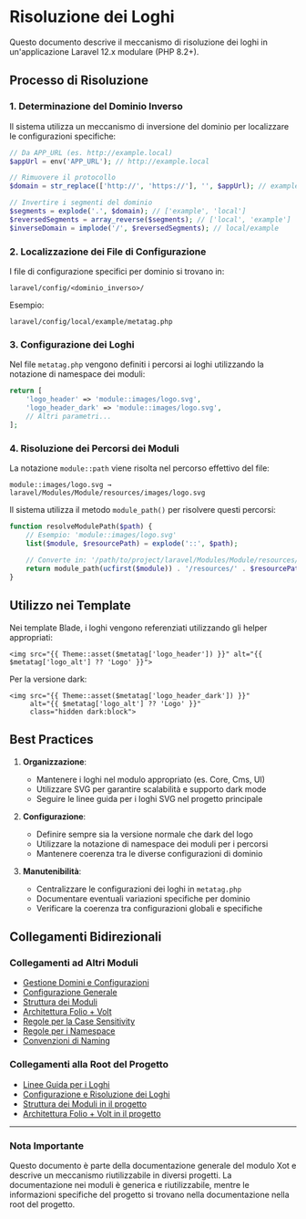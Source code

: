 # Risoluzione dei Loghi

Questo documento descrive il meccanismo di risoluzione dei loghi in un'applicazione Laravel 12.x modulare (PHP 8.2+).

## Processo di Risoluzione

### 1. Determinazione del Dominio Inverso

Il sistema utilizza un meccanismo di inversione del dominio per localizzare le configurazioni specifiche:

```php
// Da APP_URL (es. http://example.local)
$appUrl = env('APP_URL'); // http://example.local

// Rimuovere il protocollo
$domain = str_replace(['http://', 'https://'], '', $appUrl); // example.local

// Invertire i segmenti del dominio
$segments = explode('.', $domain); // ['example', 'local']
$reversedSegments = array_reverse($segments); // ['local', 'example']
$inverseDomain = implode('/', $reversedSegments); // local/example
```

### 2. Localizzazione dei File di Configurazione

I file di configurazione specifici per dominio si trovano in:

```
laravel/config/<dominio_inverso>/
```

Esempio:
```
laravel/config/local/example/metatag.php
```

### 3. Configurazione dei Loghi

Nel file `metatag.php` vengono definiti i percorsi ai loghi utilizzando la notazione di namespace dei moduli:

```php
return [
    'logo_header' => 'module::images/logo.svg',
    'logo_header_dark' => 'module::images/logo.svg',
    // Altri parametri...
];
```

### 4. Risoluzione dei Percorsi dei Moduli

La notazione `module::path` viene risolta nel percorso effettivo del file:

```
module::images/logo.svg → laravel/Modules/Module/resources/images/logo.svg
```

Il sistema utilizza il metodo `module_path()` per risolvere questi percorsi:

```php
function resolveModulePath($path) {
    // Esempio: 'module::images/logo.svg'
    list($module, $resourcePath) = explode('::', $path);
    
    // Converte in: '/path/to/project/laravel/Modules/Module/resources/images/logo.svg'
    return module_path(ucfirst($module)) . '/resources/' . $resourcePath;
}
```

## Utilizzo nei Template

Nei template Blade, i loghi vengono referenziati utilizzando gli helper appropriati:

```blade
<img src="{{ Theme::asset($metatag['logo_header']) }}" alt="{{ $metatag['logo_alt'] ?? 'Logo' }}">
```

Per la versione dark:

```blade
<img src="{{ Theme::asset($metatag['logo_header_dark']) }}" 
     alt="{{ $metatag['logo_alt'] ?? 'Logo' }}" 
     class="hidden dark:block">
```

## Best Practices

1. **Organizzazione**:
   - Mantenere i loghi nel modulo appropriato (es. Core, Cms, UI)
   - Utilizzare SVG per garantire scalabilità e supporto dark mode
   - Seguire le linee guida per i loghi SVG nel progetto principale

2. **Configurazione**:
   - Definire sempre sia la versione normale che dark del logo
   - Utilizzare la notazione di namespace dei moduli per i percorsi
   - Mantenere coerenza tra le diverse configurazioni di dominio

3. **Manutenibilità**:
   - Centralizzare le configurazioni dei loghi in `metatag.php`
   - Documentare eventuali variazioni specifiche per dominio
   - Verificare la coerenza tra configurazioni globali e specifiche

## Collegamenti Bidirezionali

### Collegamenti ad Altri Moduli
- [Gestione Domini e Configurazioni](DOMAIN_CONFIGURATION.md)
- [Configurazione Generale](CONFIGURATION.md)
- [Struttura dei Moduli](MODULE_STRUCTURE.md)
- [Architettura Folio + Volt](FOLIO_VOLT_ARCHITECTURE.md)
- [Regole per la Case Sensitivity](DIRECTORY-CASE-SENSITIVITY.md)
- [Regole per i Namespace](NAMESPACE-RULES.md)
- [Convenzioni di Naming](NAMING-CONVENTIONS.md)

### Collegamenti alla Root del Progetto
- [Linee Guida per i Loghi](../../../docs/standards/logo_guidelines.md)
- [Configurazione e Risoluzione dei Loghi](../../../docs/configurazione-logo.md)
- [Struttura dei Moduli in il progetto](../../../docs/struttura-moduli.md)
- [Architettura Folio + Volt in il progetto](../../../docs/architettura-folio-volt.md)

---

### Nota Importante
Questo documento è parte della documentazione generale del modulo Xot e descrive un meccanismo riutilizzabile in diversi progetti. La documentazione nei moduli è generica e riutilizzabile, mentre le informazioni specifiche del progetto si trovano nella documentazione nella root del progetto.
